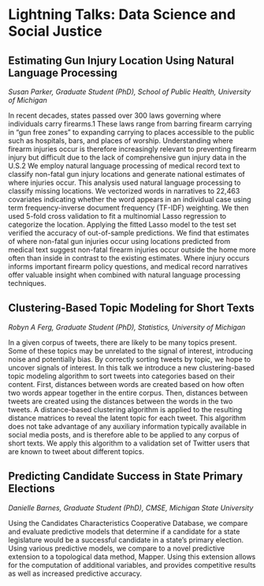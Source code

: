 # Lightning Talks: Data Science and Social Justice  

## Estimating Gun Injury Location Using Natural Language Processing
*Susan Parker, Graduate Student (PhD), School of Public Health, University of Michigan* 

In recent decades, states passed over 300 laws governing where individuals carry firearms.1 These laws range from barring firearm carrying in “gun free zones” to expanding carrying to places accessible to the public such as hospitals, bars, and places of worship. Understanding where firearm injuries occur is therefore increasingly relevant to preventing firearm injury but difficult due to the lack of comprehensive gun injury data in the U.S.2 We employ natural language processing of medical record text to classify non-fatal gun injury locations and generate national estimates of where injuries occur. This analysis used natural language processing to classify missing locations. We vectorized words in narratives to 22,463 covariates indicating whether the word appears in an individual case using term frequency-inverse document frequency (TF-IDF) weighting. We then used 5-fold cross validation to fit a multinomial Lasso regression to categorize the location. Applying the fitted Lasso model to the test set verified the accuracy of out-of-sample predictions. We find that estimates of where non-fatal gun injuries occur using locations predicted from medical text suggest non-fatal firearm injuries occur outside the home more often than inside in contrast to the existing estimates. Where injury occurs informs important firearm policy questions, and medical record narratives offer valuable insight when combined with natural language processing techniques.   

## Clustering-Based Topic Modeling for Short Texts
*Robyn A Ferg, Graduate Student (PhD), Statistics, University of Michigan*   

In a given corpus of tweets, there are likely to be many topics present. Some of these topics may be unrelated to the signal of interest, introducing noise and potentially bias. By correctly sorting tweets by topic, we hope to uncover signals of interest. In this talk we introduce a new clustering-based topic modeling algorithm to sort tweets into categories based on their content. First, distances between words are created based on how often two words appear together in the entire corpus. Then, distances between tweets are created using the distances between the words in the two tweets. A distance-based clustering algorithm is applied to the resulting distance matrices to reveal the latent topic for each tweet. This algorithm does not take advantage of any auxiliary information typically available in social media posts, and is therefore able to be applied to any corpus of short texts. We apply this algorithm to a validation set of Twitter users that are known to tweet about different topics.

## Predicting Candidate Success in State Primary Elections
*Danielle Barnes, Graduate Student (PhD), CMSE, Michigan State University*

Using the Candidates Characteristics Cooperative Database, we compare and evaluate predictive models that determine if a candidate for a state legislature would be a successful candidate in a state’s primary election.  Using various predictive models, we compare to a novel predictive extension to a topological data method, Mapper.  Using this extension allows for the computation of additional variables, and provides competitive results as well as increased predictive accuracy.
